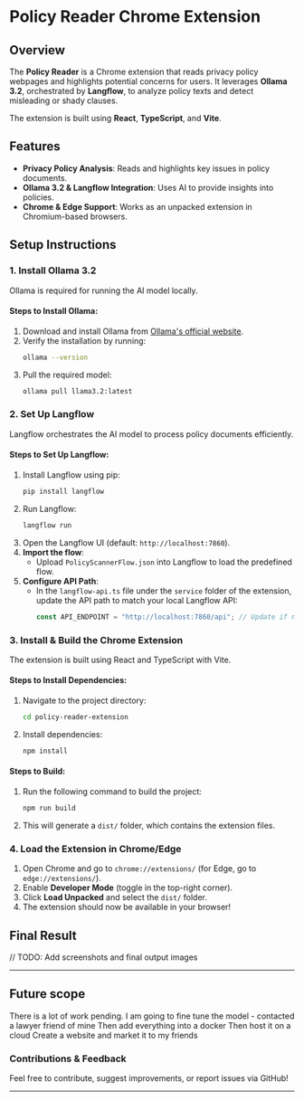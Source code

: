 # Policy Reader Chrome Extension

## Overview

The **Policy Reader** is a Chrome extension that reads privacy policy webpages and highlights potential concerns for users. It leverages **Ollama 3.2**, orchestrated by **Langflow**, to analyze policy texts and detect misleading or shady clauses.

The extension is built using **React**, **TypeScript**, and **Vite**.

## Features

- **Privacy Policy Analysis**: Reads and highlights key issues in policy documents.
- **Ollama 3.2 & Langflow Integration**: Uses AI to provide insights into policies.
- **Chrome & Edge Support**: Works as an unpacked extension in Chromium-based browsers.

## Setup Instructions

### 1. Install Ollama 3.2

Ollama is required for running the AI model locally.

#### Steps to Install Ollama:

1. Download and install Ollama from [Ollama's official website](https://ollama.com/).
2. Verify the installation by running:
   ```sh
   ollama --version
   ```
3. Pull the required model:
   ```sh
   ollama pull llama3.2:latest 
   ```

### 2. Set Up Langflow

Langflow orchestrates the AI model to process policy documents efficiently.

#### Steps to Set Up Langflow:

1. Install Langflow using pip:
   ```sh
   pip install langflow
   ```
2. Run Langflow:
   ```sh
   langflow run
   ```
3. Open the Langflow UI (default: `http://localhost:7860`).
4. **Import the flow**:
   - Upload `PolicyScannerFlow.json` into Langflow to load the predefined flow.
5. **Configure API Path**:
   - In the `langflow-api.ts` file under the `service` folder of the extension, update the API path to match your local Langflow API:
     ```typescript
     const API_ENDPOINT = "http://localhost:7860/api"; // Update if needed
     ```

### 3. Install & Build the Chrome Extension

The extension is built using React and TypeScript with Vite.

#### Steps to Install Dependencies:

1. Navigate to the project directory:
   ```sh
   cd policy-reader-extension
   ```
2. Install dependencies:
   ```sh
   npm install
   ```

#### Steps to Build:

1. Run the following command to build the project:
   ```sh
   npm run build
   ```
2. This will generate a `dist/` folder, which contains the extension files.

### 4. Load the Extension in Chrome/Edge

1. Open Chrome and go to `chrome://extensions/` (for Edge, go to `edge://extensions/`).
2. Enable **Developer Mode** (toggle in the top-right corner).
3. Click **Load Unpacked** and select the `dist/` folder.
4. The extension should now be available in your browser!

## Final Result

// TODO: Add screenshots and final output images

---

## Future scope
There is a lot of work pending. 
I am going to fine tune the model - contacted a lawyer friend of mine
Then add everything into a docker
Then host it on a cloud
Create a website and market it to my friends

### Contributions & Feedback

Feel free to contribute, suggest improvements, or report issues via GitHub!

---

